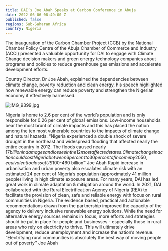 ```yaml
---
title: DAI’s Joe Abah Speaks at Carbon Conference in Abuja
date: 2022-06-06 08:49:00 Z
published: false
regions: Sub-Saharan Africa
country: Nigeria
---
```


The inauguration of the Carbon Chamber Project (CCB) by the National Chamber Policy Centre of the Abuja Chamber of Commerce and Industry (ACCI) presented a valuable opportunity for DAI to engage with Climate Change decision makers and green energy technology companies about programs and policies to reduce greenhouse gas emissions and accelerate development efforts.

Country Director, Dr Joe Abah, explained the dependencies between climate change, poverty reduction and clean energy, his speech highlighted how renewable energy can reduce poverty and strengthen the Nigerian economy if effectively harnessed. 

![IMG_9399.jpg](/uploads/IMG_9399.jpg)

Nigeria is home to 2.6 per cent of the world’s population and is only responsible for 0.26 per cent of global emissions. Low-income households bear the most brunt of climate impacts and this has placed the nation among the ten most vulnerable countries to the impacts of climate change and natural hazards. 
“Nigeria experienced a double shock of severe drought in the northeast and widespread flooding that affected nearly the entire country in 2012. The floods caused nearly $17 billion in damages and losses in the 12 most affected states. Climate change inaction could cost Nigeria between 6 per cent to 30 per cent of income by 2050, equivalent to a loss of US$100-460 billion” Joe Abah
Rapid increase in urbanisation and urban poverty also escalates climate risk with an estimated 24 per cent of Nigeria’s population (approximately 41 million people) living in high climate exposure areas.
For many years, DAI has led great work in climate adaptation & mitigation around the world. In 2021, DAI collaborated with the Rural Electrification Agency of Nigeria (REA) to facilitate the provision of clean, safe and reliable energy with focus on rural communities in Nigeria. The evidence based, practical and actionable recommendations drawn from the partnership improved the capacity of the agency to delivery inclusive renewable energy solutions. 
While the need for alternative energy sources remains in focus, more efforts and strategies should be put in place for people and businesses - especially those in rural areas who rely on electricity to thrive. This will ultimately drive development, reduce unemployment and increase the nation’s revenue. 
“Electrifying rural communities is absolutely the best way of moving people out of poverty’’ Joe Abah 